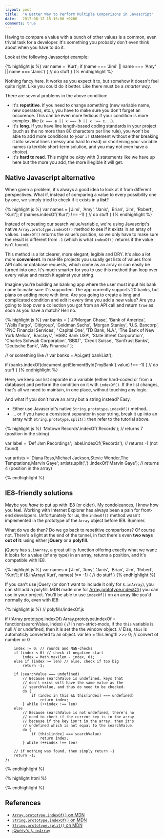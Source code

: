 ```yaml
---
layout: post
title:  "A Better Way to Perform Multiple Comparisons in Javascript"
date:   2017-08-12 15:16:00 +0200
comments: true
---
```


Having to compare a value with a bunch of other values is a common, even trivial task for a developer. It's something you probably don't even think about when you have to do it.

Look at the following Javascript example:

{% highlight js %}
var name = 'Kurt';
if (name === 'Jimi' || name === 'Amy' || name === 'Janis') {
    // do stuff
}
{% endhighlight %}

Nothing fancy here. It works as you expect it to, but somehow it doesn't feel quite right. Like you could do it better. Like there must be a *smarter way*.

There are several problems in the above condition:

- It's **repetitive**. If you need to change something (new variable name, new operators, etc.), you have to make sure you don't forget an occurence. This can be even more tedious if your condition is more complex, like (`x === a || x === b || x !== c...`).
- It's **long**. If you have line length-based coding standards in your project (such as the no more than 80 characters per line rule), you won't be able to add more conditions to your `if` statement without either breaking it into several lines (messy and hard to read) or shortening your variable names (a terrible short-term solution, and you may not even have a choice).
- It's **hard to read**. This might be *okay* with 3 statements like we have up here but the more you add, the more illegible it will get.

## Native Javascript alternative

When given a problem, it's always a good idea to look at it from different perspectives. What if, instead of comparing a value to every possibility one by one, we simply tried to check if it exists in a **list**?

{% highlight js %}
var names = ['Jimi', 'Amy', 'Janis', 'Brian', 'Jim', 'Robert', 'Kurt'];
if (names.indexOf('Kurt') !== -1) {
    // do stuff
}
{% endhighlight %}

Instead of repeating our search value/variable, we're using Javascript's native `Array.prototype.indexOf()` method to see if it exists in an array of values. `indexOf()` returns the value's position, so we only have to make sure the result is different from `-1` (which is what `indexOf()` returns if the value isn't found).

This method is a lot clearer, more elegant, legible and DRY. It's also a lot more **convenient**. In real-life projects you usually get lists of values from API calls or database requests, which come as an array or can easily be turned into one. It's much smarter for you to use this method than loop over every value and match it against your string.

Imagine you're building an banking app where the user must input his bank name to make sure it's supported. The app currently supports 20 banks, but plans on adding more with time. Are you going to create a long and complicated condition and edit it every time you add a new value? Are you going to loop over a collection you got from an API call and return `true` as soon as you have a match? Hell no.

{% highlight js %}
var banks = [
    'JPMorgan Chase', 'Bank of America', 'Wells Fargo',
    'Citigroup', 'Goldman Sachs', 'Morgan Stanley',
    'U.S. Bancorp', 'PNC Financial Services', '	Capital One',
    'TD Bank, N.A.', 'The Bank of New York Mellon', 'Barclays',
    'HSBC Bank USA', 'State Street Corporation',
    'Charles Schwab Corporation', 'BB&T', 'Credit Suisse',
    'SunTrust Banks', 'Deutsche Bank', 'Ally Financial'
];

// or something like
// var banks = Api.get('bankList');

if (banks.indexOf(document.getElementById('myBank').value) !== -1) {
    // do stuff
}
{% endhighlight %}

Here, we keep our list separate in a variable (either hard-coded or from a database) and perform the condition on it with `indexOf()`. If the list changes, that's all we need to maintain, in one place, without touching any logic.

And what if you don't have an array but a string instead? Easy.

- Either use Javascript's native `String.prototype.indexOf()` method...
- ... or if you have a consistent separator in your string, break it up into an array with `String.prototype.split()` then refer to the tutorial above.

{% highlight js %}
'Motown Records'.indexOf('Records'); // returns 7 (position in the string)

var label = 'Def Jam Recordings';
label.indexOf('Records'); // returns -1 (not found)

var artists = 'Diana Ross,Michael Jackson,Stevie Wonder,The Temptations,Marvin Gaye';
artists.split(',')
       .indexOf('Marvin Gaye'); // returns 4 (position in the array)

{% endhighlight %}

## IE8-friendly solutions

Maybe you *have* to put up with [IE8 (or older)][breakupwithie8]. My condoleances, I know how you feel. Working with Internet Explorer has always been a pain for front-end developers. Unfortunately for us, the `indexOf()` method wasn't implemented in the prototype of the `Array` object before IE9. Bummer.

What do we do then? Do we go back to repetitive comparisons? Of course not. There's a light at the end of the tunnel, in fact there's even **two ways out of it**: using either **jQuery** or a **polyfill**.

jQuery has `$.inArray`, a great utility function offering exactly what we want: it looks for a value (of any type) in an array, returns a position, and it's compatible with IE8.

{% highlight js %}
var names = ['Jimi', 'Amy', 'Janis', 'Brian', 'Jim', 'Robert', 'Kurt'];
if ($.inArray('Kurt', names) !== -1) {
    // do stuff
}
{% endhighlight %}

If you can't use jQuery (or don't want to include it only for `$.inArray`), you can still add a polyfill. MDN made one for [Array.prototype.indexOf()][mdn:array-indexof-polyfill] you can use in your project. You'll be able to use `indexOf()` on an array like you'd normally do, even with IE8:

{% highlight js %}
// polyfills/indexOf.js

if (!Array.prototype.indexOf)
    Array.prototype.indexOf = function(searchValue, index) {
        // In non-strict-mode, if the `this` variable is null
        // or undefined, then it is set the the window object.
        // Else, `this` is automaticly converted to an object.
        var len = this.length >>> 0; // convert ot number or 0

        index |= 0; // rounds and NaN-checks
        if (index < 0) // check if negative start
            index = Math.max(len - index, 0);
        else if (index >= len) // else, check if too big
            return -1;

        if (searchValue === undefined)
            // Because searchValue is undefined, keys that
            // don't exist will have the same value as the
            // searchValue, and thus do need to be checked.
            do {
                if (index in this && this[index] === undefined)
                    return index;
            } while (++index !== len)
        else
            // Because searchValue is not undefined, there's no
            // need to check if the current key is in the array
            // because if the key isn't in the array, then it's
            // undefined which is not equal to the searchValue.
            do {
                if (this[index] === searchValue)
                    return index;
            } while (++index !== len)

        // if nothing was found, then simply return -1
        return -1;
    };
{% endhighlight %}

{% highlight html %}
<!-- index.html -->

<script src="polyfills/indexOf.js"></script>
<script>
    var needle = 'frontstuff';
    var haystack = ['CSS Tricks', 'David Walsh Blog', 'frontstuff'];
    var isACoolBlog = haystack.indexOf(needle) !== -1; // true
</script>
{% endhighlight %}

## References

- [`Array.prototype.indexOf()` on MDN][mdn:array-indexof]
- [`String.prototype.indexOf()` on MDN][mdn:string-indexof]
- [`String.prototype.split()` on MDN][mdn:split]
- [jQuery's `$.inArray`][jquery:inarray]

[mdn:array-indexof]: https://developer.mozilla.org/en-US/docs/Web/JavaScript/Reference/Global_Objects/Array/indexOf
[mdn:string-indexof]: https://developer.mozilla.org/en-US/docs/Web/JavaScript/Reference/Global_Objects/String/indexOf
[mdn:array-indexof-polyfill]: https://developer.mozilla.org/en-US/docs/Web/JavaScript/Reference/Global_Objects/Array/indexOf#Polyfill
[mdn:split]: https://developer.mozilla.org/en-US/docs/Web/JavaScript/Reference/Global_Objects/String/split
[jquery:inarray]: https://api.jquery.com/jQuery.inArray/
[breakupwithie8]: http://breakupwithie8.com/